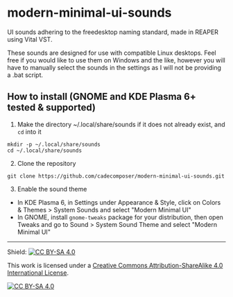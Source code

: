 # modern-minimal-ui-sounds
UI sounds adhering to the freedesktop naming standard, made in REAPER using Vital VST.    

These sounds are designed for use with compatible Linux desktops. Feel free if you would like to use them on Windows and the like, however you will have to manually select the sounds in the settings as I will not be providing a .bat script.

## How to install (GNOME and KDE Plasma 6+ tested & supported)

1. Make the directory ~/.local/share/sounds if it does not already exist, and `cd` into it

`mkdir -p ~/.local/share/sounds`  
`cd ~/.local/share/sounds`

2. Clone the repository

`git clone https://github.com/cadecomposer/modern-minimal-ui-sounds.git`

3. Enable the sound theme
  - In KDE Plasma 6, in Settings under Appearance & Style, click on Colors & Themes > System Sounds and select "Modern Minimal UI"
  - In GNOME, install `gnome-tweaks` package for your distribution, then open Tweaks and go to Sound > System Sound Theme and select "Modern Minimal UI"

---

Shield: [![CC BY-SA 4.0][cc-by-sa-shield]][cc-by-sa]

This work is licensed under a
[Creative Commons Attribution-ShareAlike 4.0 International License][cc-by-sa].

[![CC BY-SA 4.0][cc-by-sa-image]][cc-by-sa]

[cc-by-sa]: http://creativecommons.org/licenses/by-sa/4.0/
[cc-by-sa-image]: https://licensebuttons.net/l/by-sa/4.0/88x31.png
[cc-by-sa-shield]: https://img.shields.io/badge/License-CC%20BY--SA%204.0-lightgrey.svg
